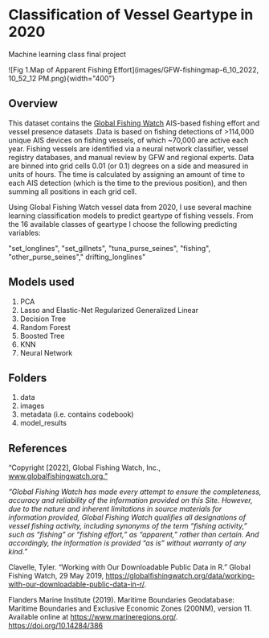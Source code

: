 # Classification of Vessel Geartype in 2020 

Machine learning class final project




![Fig 1.Map of Apparent Fishing Effort](images/GFW-fishingmap-6_10_2022, 10_52_12 PM.png){width="400"}



## Overview

This dataset contains the [Global Fishing Watch](https://globalfishingwatch.org/datasets-and-code/) AIS-based fishing effort and vessel presence datasets .Data is based on fishing detections of >114,000 unique AIS devices on fishing vessels, of which ~70,000 are active each year. Fishing vessels are identified via a neural network classifier, vessel registry databases, and manual review by GFW and regional experts. Data are binned into grid cells 0.01 (or 0.1) degrees on a side and measured in units of hours. The time is calculated by assigning an amount of time to each AIS detection (which is the time to the previous position), and then summing all positions in each grid cell.

Using Global Fishing Watch vessel data from 2020, I use several machine learning classification models to predict geartype of fishing vessels.
From the 16 available classes of geartype I choose the following predicting variables:

"set_longlines", "set_gillnets", "tuna_purse_seines",	"fishing",			
"other_purse_seines","	drifting_longlines"


## Models used 

1. PCA
2. Lasso and Elastic-Net Regularized Generalized Linear 
3. Decision Tree
4. Random Forest
5. Boosted Tree
6. KNN
7. Neural Network


## Folders
1. data 
2. images
3. metadata (i.e. contains codebook)
4. model_results


## References

“Copyright [2022], Global Fishing Watch, Inc., www.globalfishingwatch.org.”

<em>“Global Fishing Watch has made every attempt to ensure the completeness, accuracy and reliability of the information provided on this Site. However, due to the nature and inherent limitations in source materials for information provided, Global Fishing Watch qualifies all designations of vessel fishing activity, including synonyms of the term “fishing activity,” such as “fishing” or “fishing effort,” as “apparent,” rather than certain.  And accordingly, the information is provided “as is” without warranty of any kind.”</em>

Clavelle, Tyler. “Working with Our Downloadable Public Data in R.” Global Fishing Watch, 29 May 2019, https://globalfishingwatch.org/data/working-with-our-downloadable-public-data-in-r/.

Flanders Marine Institute (2019). Maritime Boundaries Geodatabase: Maritime Boundaries and Exclusive Economic Zones (200NM), version 11. Available online at https://www.marineregions.org/. https://doi.org/10.14284/386

